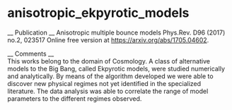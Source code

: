 # anisotropic_ekpyrotic_models
__ Publication __ 
Anisotropic multiple bounce models Phys.Rev. D96 (2017) no.2, 023517 
Online free version at https://arxiv.org/abs/1705.04602.  

__ Comments __  
This works belong to the domain of Cosmology. A class of alternative models to the Big Bang, 
called Ekpyrotic models, were studied numerically and analytically. By means of the algorithm developed we
were able to discover new physical regimes not yet identified in the specialized literature. The data analysis
was able to correlate the range of model parameters to the different regimes observed.

